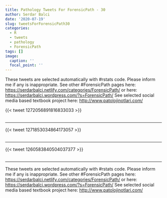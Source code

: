```yaml
---
title: Pathology Tweets For ForensicPath - 30
author: Serdar Balci
date: '2020-07-19'
slug: tweetsForForensicPath30
categories:
  - R
  - tweets
  - pathology
  - ForensicPath
tags: []
image:
  caption: ''
  focal_point: ''
---
```



These tweets are selected automatically with #rstats code. Please inform me if any is inappropriate.
See other #ForensicPath pages here: https://serdarbalci.netlify.com/categories/ForensicPath/  or here: https://serdarbalci.wordpress.com/?s=ForensicPath/ 
See selected social media based textbook project here: http://www.patolojinotlari.com/

{{< tweet 1272056891816833033 >}}
<br>
<br>
<hr>
{{< tweet 1271853034864173057 >}}
<br>
<br>
<hr>
{{< tweet 1260583840504037377 >}}
<br>
<br>
<hr>


These tweets are selected automatically with #rstats code. Please inform me if any is inappropriate.
See other #ForensicPath pages here: https://serdarbalci.netlify.com/categories/ForensicPath/  or here: https://serdarbalci.wordpress.com/?s=ForensicPath/ 
See selected social media based textbook project here: http://www.patolojinotlari.com/
